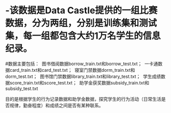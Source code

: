 # -该数据是Data Castle提供的一组比赛数据，分为两组，分别是训练集和测试集，每一组都包含大约1万名学生的信息纪录。
#数据主要包括：
 图书借阅数据borrow_train.txt和borrow_test.txt；
 一卡通数据card_train.txt和card_test.txt；
 寝室门禁数据dorm_train.txt和dorm_test.txt；
 图书馆门禁数据library_train.txt和library_test.txt；
 学生成绩数据score_train.txt和score_test.txt；
 助学金获奖数据subsidy_train.txt和subsidy_test.txt

目的是根据学生的行为记录数据和助学金数据，探究学生的行为活动（日常生活是否规律，勤奋程度）和成绩之间是否有某种联系。
